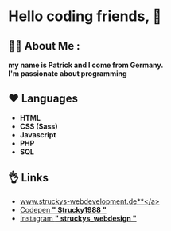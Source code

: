 # Hello coding friends, 👋

## 👨‍💻 About Me :

**my name is Patrick and I come from Germany.<br/>
I'm passionate about programming**

## ❤ Languages

- **HTML**
- **CSS (Sass)**
- **Javascript**
- **PHP**
- **SQL**

## 👌 Links
- <a href="https://struckys-webdevelopment.de/">www.struckys-webdevelopment.de**</a>
- <a href="https://codepen.io/strucky1988">Codepen **" Strucky1988 "**</a>  
- <a href="https://www.instagram.com/struckys_webdesign/">Instagram **" struckys_webdesign "**</a>
